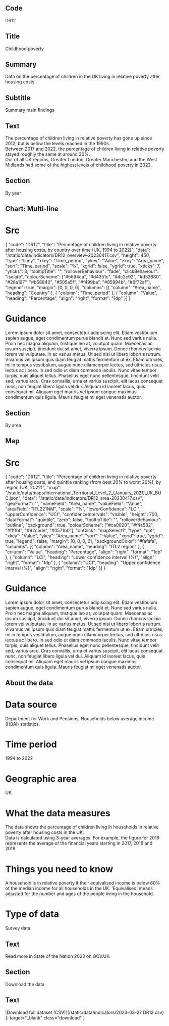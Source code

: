 ## Code
DR12

## Title
Childhood poverty

## Summary
Data on the percentage of children in the UK living in relative poverty after housing costs.

## Subtitle
Summary main findings

## Text
The percentage of children living in relative poverty has gone up since 2012, but is below the levels reached in the 1990s.<br>
Between 2017 and 2022, the percentage of children living in relative poverty stayed roughly the same at around 30%.<br>
Out of all UK regions, Greater London, Greater Manchester, and the West Midlands had some of the highest levels of childhood poverty in 2022.

## Section
By year

## Chart: Multi-line
# Src
{
    "code": "DR12",
    "title": "Percentage of children living in relative poverty after housing costs, by country over time (UK, 1994 to 2022)",
    "data": "/static/data/indicators/DR12_overview-20230417.csv",
    "height": 450,
    "type": "liney",
    "xkey": "Time_period",
    "ykey": "Value",
    "zkey": "Area_name",
    "sort": "Time_period",
    "scale": "%",
    "xgrid": false,
    "ygrid": true,
    "xticks": 7,
    "yticks": 3,
    "tooltipTitle": "",
    "rolloverBehaviour": "fade",
    "clickBehaviour": "isolate",
    "colourScheme": ["#5694ca", "#d4351c", "#4c2c92", "#d53880", "#28a197", "#b58840", "#505a5f", "#f499be", "#85994b", "#6f72af"],
    "legend": true,
    "margin": [0, 0, 0, 0],
    "columns": [{
        "column": "Area_name",
        "heading": "Country"
    }, {
        "column": "Time_period"
    }, {
        "column": "Value",
        "heading": "Percentage",
        "align": "right",
        "format": "1dp"
    }]
}

# Guidance
Lorem ipsum dolor sit amet, consectetur adipiscing elit. Etiam vestibulum sapien augue, eget condimentum purus blandit et. Nunc sed varius nulla. Proin nec magna aliquam, tristique leo at, volutpat quam. Maecenas ac ipsum suscipit, tincidunt dui sit amet, viverra ipsum. Donec rhoncus lacinia lorem vel vulputate. In ac varius metus. Ut sed nisi ut libero lobortis rutrum. Vivamus vel ipsum quis diam feugiat mattis fermentum ut ex. Etiam ultricies, mi in tempus vestibulum, augue nunc ullamcorper lectus, sed ultricies risus lectus ac libero. In sed odio ut diam commodo iaculis. Nunc vitae tempor turpis, quis aliquet tellus. Phasellus eget nunc pellentesque, tincidunt velit sed, varius arcu. Cras convallis, urna et varius suscipit, elit lacus consequat nunc, non feugiat libero ligula vel dui. Aliquam id laoreet lacus, quis consequat mi. Aliquam eget mauris vel ipsum congue maximus condimentum quis ligula. Mauris feugiat mi eget venenatis auctor.

## Section
By area

## Map
# Src
{
    "code": "DR12",
    "title": "Percentage of children living in relative poverty after housing costs, and quintile ranking (from best 20% to worst 20%), by region (UK, 2022)",
    "map": "/static/data/maps/International_Territorial_Level_2_(January_2021)_UK_BUC.json",
    "data": "/static/data/indicators/DR12_area-20230417.csv",
    "geoFormat": "",
    "nameField": "Area_name",
    "valueField": "Value",
    "areaField": "ITL221NM",
    "scale": "%",
    "lowerConfidence": "LCI",
    "upperConfidence": "UCI",
    "confidenceIntervals": "visible",
    "height": 700,
    "dataFormat": "quintile",
    "zero": false,
    "tooltipTitle": "",
    "rolloverBehaviour": "outline",
    "background": true,
    "colourScheme": ["#ca0020", "#f4a582", "#ffffbf", "#92c5de", "#0571b0"],
    "onClick": "mapSelect1",
    "type": "dot",
    "xkey": "Value",
    "ykey": "Area_name",
    "sort": "-Value",
    "xgrid": true,
    "ygrid": true,
    "legend": false,
    "margin": [0, 0, 0, 0],
    "backgroundColor": "#fafafa",
    "columns": [{
        "column": "Area_name",
        "heading": "ITL2 region"
    }, {
        "column": "Value",
        "heading": "Percentage",
        "align": "right",
        "format": "1dp"
    }, {
        "column": "LCI",
        "heading": "Lower confidence interval (%)",
        "align": "right",
        "format": "1dp"
    }, {
        "column": "UCI",
        "heading": "Upper confidence interval (%)",
        "align": "right",
        "format": "1dp"
    }]
}

# Guidance
Lorem ipsum dolor sit amet, consectetur adipiscing elit. Etiam vestibulum sapien augue, eget condimentum purus blandit et. Nunc sed varius nulla. Proin nec magna aliquam, tristique leo at, volutpat quam. Maecenas ac ipsum suscipit, tincidunt dui sit amet, viverra ipsum. Donec rhoncus lacinia lorem vel vulputate. In ac varius metus. Ut sed nisi ut libero lobortis rutrum. Vivamus vel ipsum quis diam feugiat mattis fermentum ut ex. Etiam ultricies, mi in tempus vestibulum, augue nunc ullamcorper lectus, sed ultricies risus lectus ac libero. In sed odio ut diam commodo iaculis. Nunc vitae tempor turpis, quis aliquet tellus. Phasellus eget nunc pellentesque, tincidunt velit sed, varius arcu. Cras convallis, urna et varius suscipit, elit lacus consequat nunc, non feugiat libero ligula vel dui. Aliquam id laoreet lacus, quis consequat mi. Aliquam eget mauris vel ipsum congue maximus condimentum quis ligula. Mauris feugiat mi eget venenatis auctor.

## About the data
# Data source
Department for Work and Pensions, Households below average income (HBAI) statistics.

# Time period
1994 to 2022

# Geographic area
UK

# What the data measures
The data shows the percentage of children living in households in relative poverty after housing costs in the UK.<br>
Data is calculated using 3-year averages. For example, the figure for 2019 represents the average of the financial years starting in 2017, 2018 and 2019.

# Things you need to know
A household is in relative poverty if their equivalised income is below 60% of the median income for all households in the UK. ‘Equivalised’ means adjusted for the number and ages of the people living in the household.

# Type of data
Survey data

## Text
Read more in State of the Nation 2023 on GOV.UK.

## Section
Download the data

## Text
[Download full dataset (CSV)](/static/data/indicators/2023-03-27 DR12.csv){: target="_blank" class="download" }
